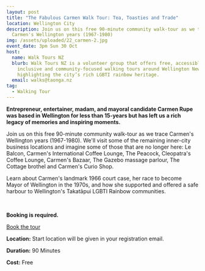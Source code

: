 ```yaml
---
layout: post
title: "The Fabulous Carmen Walk Tour: Tea, Toasties and Trade"
location: Wellington City
description: Join us on this free 90-minute community walk-tour as we trace
  Carmen's Wellington years (1967-1980)
img: /assets/uploaded/22_carmen-2.jpg
event_date: 3pm Sun 30 Oct
host:
  name: Walk Tours NZ
  blurb: Walk Tours NZ is a volunteer group that offers free, accessible,
    inclusive and community-focused walking tours around Wellington New Zealand
    highlighting the city’s rich LGBTI rainbow heritage.
  email: walks@taonga.nz
tag:
  - Walking Tour
---
```

**Entrepreneur, entertainer, madam, and mayoral candidate Carmen Rupe was based in Wellington for less than 15-years but has left us a rich legacy of memories and inspiring moments.**
 
Join us on this free 90-minute community walk-tour as we trace Carmen's Wellington years (1967-1980). We'll visit some of the remaining inner-city business locations and imagine some of those that are no longer here: Le Balcon, Carmen's International Coffee Lounge, The Peacock, Cleopatra's Coffee Lounge, Carmen's Bazaar, The Gazebo massage parlour, The Cottage brothel and Carmen's Curio Shop.

Learn about Carmen's landmark 1966 court case, her race to become Mayor of Wellington in the 1970s, and how she supported and offered a safe harbour to Wellington's Takatāpui LGBTI Rainbow communities.

<br>

**Booking is required.**

<a href="https://taonga.nz/walktours/" class="button">Book the tour</a>

**Location:** Start location will be given in your registration email.

**Duration:** 90 Minutes

**Cost:** Free